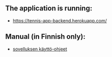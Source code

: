 ## The application is running:

- https://tennis-app-backend.herokuapp.com/

## Manual (in Finnish only):

- [sovelluksen käyttö-ohjeet](sovelluksen_kaytto-ohjeet.md)
